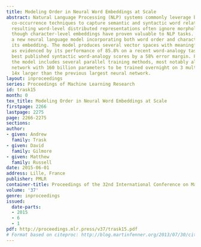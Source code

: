 ```yaml
---
title: Modeling Order in Neural Word Embeddings at Scale
abstract: Natural Language Processing (NLP) systems commonly leverage bag-of-words
  co-occurrence techniques to capture semantic and syntactic word relationships. The
  resulting word-level distributed representations often ignore morphological information,
  though character-level embeddings have proven valuable to NLP tasks. We propose
  a new neural language model incorporating both word order and character order in
  its embedding. The model produces several vector spaces with meaningful substructure,
  as evidenced by its performance of 85.8% on a recent word-analogy task, exceeding
  best published syntactic word-analogy scores by a 58% error margin. Furthermore,
  the model includes several parallel training methods, most notably allowing a skip-gram
  network with 160 billion parameters to be trained overnight on 3 multi-core CPUs,
  14x larger than the previous largest neural network.
layout: inproceedings
series: Proceedings of Machine Learning Research
id: trask15
month: 0
tex_title: Modeling Order in Neural Word Embeddings at Scale
firstpage: 2266
lastpage: 2275
page: 2266-2275
sections: 
author:
- given: Andrew
  family: Trask
- given: David
  family: Gilmore
- given: Matthew
  family: Russell
date: 2015-06-01
address: Lille, France
publisher: PMLR
container-title: Proceedings of the 32nd International Conference on Machine Learning
volume: '37'
genre: inproceedings
issued:
  date-parts:
  - 2015
  - 6
  - 1
pdf: http://proceedings.mlr.press/v37/trask15.pdf
# Format based on citeproc: http://blog.martinfenner.org/2013/07/30/citeproc-yaml-for-bibliographies/
---
```

